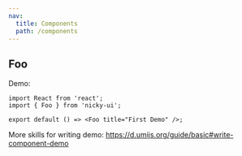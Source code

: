 ```yaml
---
nav:
  title: Components
  path: /components
---
```


## Foo

Demo:

```tsx
import React from 'react';
import { Foo } from 'nicky-ui';

export default () => <Foo title="First Demo" />;
```

More skills for writing demo: https://d.umijs.org/guide/basic#write-component-demo

